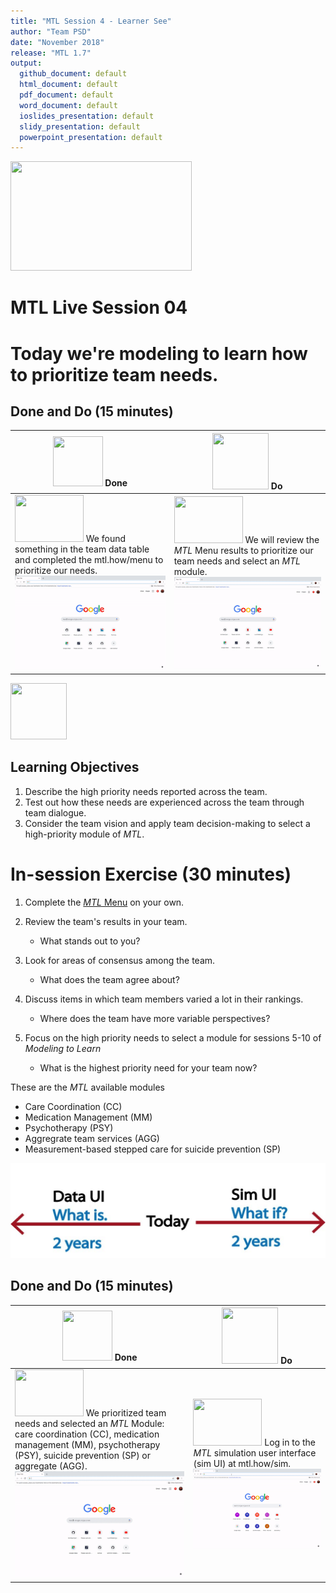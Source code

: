 ```yaml
---
title: "MTL Session 4 - Learner See"
author: "Team PSD"
date: "November 2018"
release: "MTL 1.7"
output: 
  github_document: default
  html_document: default
  pdf_document: default
  word_document: default
  ioslides_presentation: default
  slidy_presentation: default
  powerpoint_presentation: default
---
```


[<img src = "https://github.com/markdownrefactor/teampsd/blob/master/resources/logos/mtl_live_sq_sm.png"
     height = "175" width = "290">](#.)  

# MTL Live Session 04

# Today we're modeling to learn how to prioritize team needs.

## Done and Do (15 minutes)
<!-- Do/Done Tables -->
| [<img src = "https://github.com/markdownrefactor/teampsd/blob/master/resources/icons/done.png" height = "80" width = "80">](#.) **Done** | [<img src = "https://github.com/markdownrefactor/teampsd/blob/master/resources/icons/do.png" height = "90" width = "90">](#.) **Do** |
| --- | --- | 
|[<img src = "https://raw.githubusercontent.com/lzim/teampsd/master/resources/logos/mtl_how_menu.png" height = "75" width = "110">](http://mtl.how/menu) We found something in the team data table and completed the mtl.how/menu to prioritize our needs. [![](https://raw.githubusercontent.com/lzim/teampsd/master/resources/gifs/mtl_1.7/mtl_menu.gif)](#.)| [<img src = "https://raw.githubusercontent.com/lzim/teampsd/master/resources/logos/mtl_how_menu.png" height = "75" width = "110">](http://mtl.how/menu) We will review the _MTL_ Menu results to prioritize our team needs and select an _MTL_ module. [![](https://raw.githubusercontent.com/lzim/teampsd/master/resources/gifs/mtl_1.7/mtl_menu.gif)](#.)| 

<!-- Learning Objectives Icon --> 
[<img src = "https://github.com/markdownrefactor/teampsd/blob/master/resources/icons/learning_objectives.png" height = "90" width = "90" style ="display: inline-block"/>](#.)

## Learning Objectives

1. Describe the high priority needs reported across the team.
2. Test out how these needs are experienced across the team through team dialogue.
3. Consider the team vision and apply team decision-making to select a high-priority module of *MTL*.

# In-session Exercise (30 minutes)

1. Complete the [*MTL* Menu](https://mtl.how/menu) on your own.

2. Review the team's results in your team. 
    + What stands out to you?

3. Look for areas of consensus among the team. 
    + What does the team agree about?

4. Discuss items in which team members varied a lot in their rankings. 
    + Where does the team have more variable perspectives?

5. Focus on the high priority needs to select a module for sessions 5-10 of *Modeling to Learn*
    + What is the highest priority need for your team now?

These are the *MTL* available modules
- Care Coordination (CC)
- Medication Management (MM)
- Psychotherapy (PSY)
- Aggregrate team services (AGG)
- Measurement-based stepped care for suicide prevention (SP)

[<img src = "https://raw.githubusercontent.com/lzim/teampsd/master/resources/illustrations/data_ui_sim_ui.png">](#.)

## Done and Do (15 minutes)
<!-- Do/Done Tables -->
| [<img src = "https://github.com/markdownrefactor/teampsd/blob/master/resources/icons/done.png" height = "80" width = "80">](#.) **Done** | [<img src = "https://github.com/markdownrefactor/teampsd/blob/master/resources/icons/do.png" height = "90" width = "90">](#.) **Do** |
| --- | --- | 
| [<img src = "https://raw.githubusercontent.com/lzim/teampsd/master/resources/logos/mtl_how_menu.png" height = "75" width = "110">](http://mtl.how/menu) We prioritized team needs and selected an _MTL_ Module: care coordination (CC), medication management (MM), psychotherapy (PSY), suicide prevention (SP) or aggregate (AGG). [![](https://raw.githubusercontent.com/lzim/teampsd/master/resources/gifs/mtl_1.7/mtl_menu.gif)](#.)| [<img src = "https://raw.githubusercontent.com/lzim/teampsd/master/resources/logos/mtl_how_data_sm.png" height = "75" width = "110">](http://mtl.how/data) Log in to the _MTL_ simulation user interface (sim UI) at mtl.how/sim. [![](https://raw.githubusercontent.com/lzim/teampsd/master/resources/gifs/mtl_1.7/sim_ui_1.gif)](#.)| 

